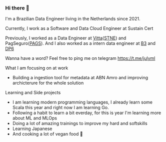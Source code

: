 ### Hi there 👋

I'm a Brazilian Data Engineer living in the Netherlands since 2021.

Currently, I work as a Software and Data Cloud Engineer at Sustain Cert

Previously, I worked as a Data Engineer at [Vitta](https://www.vitta.com.br/)([STNE](https://www.nasdaq.com/market-activity/stocks/stne)) and PagSeguro([PAGS](https://www.nasdaq.com/market-activity/stocks/pags)).
And I also worked as a intern data engineer at [B3](https://www.bloomberg.com/quote/B3SA3:BZ) and [DP6](https://www.dp6.com.br/en/home-en/)

Wanna have a word? Feel free to ping me on telegram https://t.me/julyml

What I am focusing on at work

- Building a ingestion tool for metadata at ABN Amro and improving archicterure for the whole solution
    
Learning and Side projects

- I am learning modern programming languages, I already learn some Scala this year and right now I am learning Go.
- Following a habit to learn a bit everday, for this is year I'm learning more about ML and MLOps
- Doing a lot of amazing trainings to improve my hard and softskills  
- Learning Japanese
- And cooking a lot of vegan food 🌱

